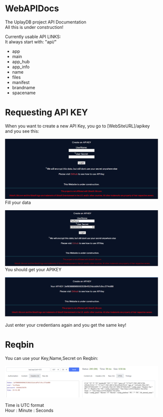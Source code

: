 # WebAPIDocs
The UplayDB project API Documentation\
All this is under construction!

Currently usable API LINKS:\
It always start with: "api/"
- app
- main
- app_hub
- app_info
- name
- files
- manifest
- brandname
- spacename







# Requesting API KEY
When you want to create a new API Key, you go to [WebSiteURL]/apikey and you see this:\
\
![First](https://raw.githubusercontent.com/UplayDB/WebAPIDocs/main/apikey/1.png "First")
Fill your data\
\
![Second](https://raw.githubusercontent.com/UplayDB/WebAPIDocs/main/apikey/2.png "Second")
You should get your APIKEY\
\
![Third](https://raw.githubusercontent.com/UplayDB/WebAPIDocs/main/apikey/3.png "Third")
\
\
Just enter your credentians again and you get the same key!



# Reqbin
You can use your Key,Name,Secret on Reqbin:\
\
![Reqbin1](https://raw.githubusercontent.com/UplayDB/WebAPIDocs/main/reqbin/reqbin1.png "Reqbin1")

Time is UTC format\
Hour : Minute : Seconds
